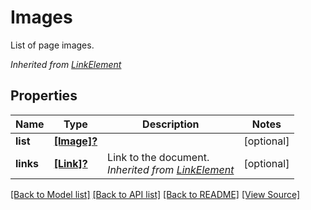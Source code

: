 # Images
List of page images.

*Inherited from [LinkElement](LinkElement.md)*
## Properties
Name | Type | Description | Notes
------------ | ------------- | ------------- | -------------
**list** | [**[Image]?**](Image.md) |  | [optional]
**links** | [**[Link]?**](Link.md) | Link to the document.<br />*Inherited from [LinkElement](LinkElement.md)* | [optional]

[[Back to Model list]](../README.md#documentation-for-models) [[Back to API list]](../README.md#documentation-for-api-endpoints) [[Back to README]](../README.md) [[View Source]](../AsposePdfCloud/Models/Images.ts)

